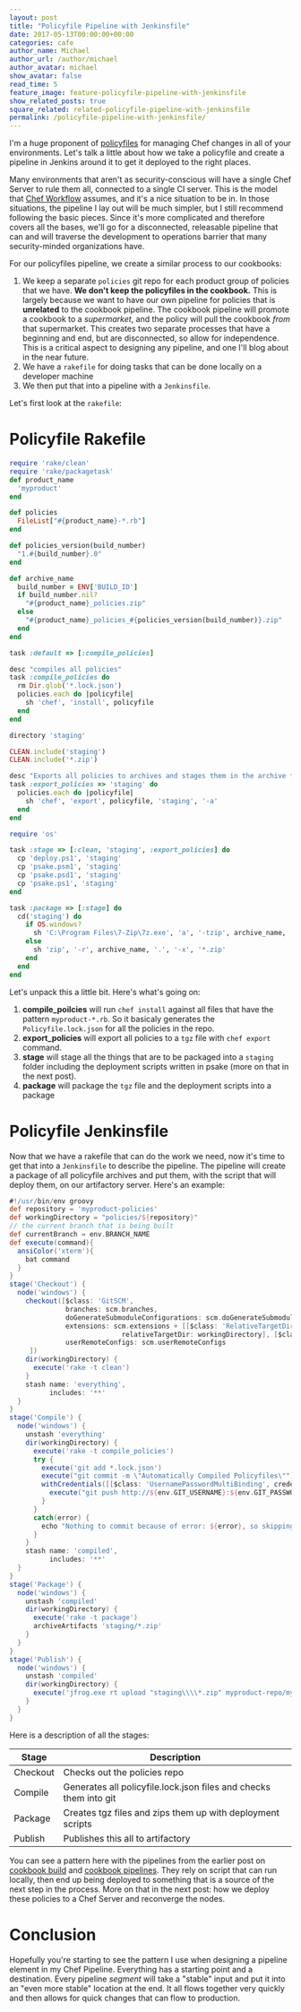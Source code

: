 ```yaml
---
layout: post
title: "Policyfile Pipeline with Jenkinsfile"
date: 2017-05-13T00:00:00+00:00
categories: cafe
author_name: Michael
author_url: /author/michael
author_avatar: michael
show_avatar: false
read_time: 5
feature_image: feature-policyfile-pipeline-with-jenkinsfile
show_related_posts: true
square_related: related-policyfile-pipeline-with-jenkinsfile
permalink: /policyfile-pipeline-with-jenkinsfile/
---
```

I'm a huge proponent of [policyfiles](/policyfiles/) for managing Chef changes in all of your environments. Let's talk a little about how we take a policyfile and create a pipeline in Jenkins around it to get it deployed to the right places.

Many environments that aren't as security-conscious will have a single Chef Server to rule them all, connected to a single CI server. This is the model that [Chef Workflow](https://docs.chef.io/workflow.html) assumes, and it's a nice situation to be in. In those situations, the pipeline I lay out will be much simpler, but I still recommend following the basic pieces. Since it's more complicated and therefore covers all the bases, we'll go for a disconnected, releasable pipeline that can and will traverse the development to operations barrier that many security-minded organizations have.

For our policyfiles pipeline, we create a similar process to our cookbooks: 

1. We keep a separate `policies` git repo for each product group of policies that we have. **We don't keep the policyfiles in the cookbook.** This is largely because we want to have our own pipeline for policies that is **unrelated** to the cookbook pipeline. The cookbook pipeline will promote a cookbook to a _supermarket_, and the policy will pull the cookbook _from_ that supermarket. This creates two separate processes that have a beginning and end, but are disconnected, so allow for independence. This is a critical aspect to designing any pipeline, and one I'll blog about in the near future.
2. We have a `rakefile` for doing tasks that can be done locally on a developer machine
3. We then put that into a pipeline with a `Jenkinsfile`. 

Let's first look at the `rakefile`:

# Policyfile Rakefile

```ruby
require 'rake/clean'
require 'rake/packagetask'
def product_name
  'myproduct'
end

def policies
  FileList["#{product_name}-*.rb"]
end

def policies_version(build_number)
  "1.#{build_number}.0"
end

def archive_name
  build_number = ENV['BUILD_ID']
  if build_number.nil?
    "#{product_name}_policies.zip"
  else
    "#{product_name}_policies_#{policies_version(build_number)}.zip"
  end
end

task :default => [:compile_policies]

desc "compiles all policies"
task :compile_policies do 
  rm Dir.glob('*.lock.json')
  policies.each do |policyfile|
    sh 'chef', 'install', policyfile
  end
end

directory 'staging'

CLEAN.include('staging')
CLEAN.include('*.zip')

desc "Exports all policies to archives and stages them in the archive folder"
task :export_policies => 'staging' do
  policies.each do |policyfile|
    sh 'chef', 'export', policyfile, 'staging', '-a'
  end
end

require 'os'

task :stage => [:clean, 'staging', :export_policies] do
  cp 'deploy.ps1', 'staging'
  cp 'psake.psm1', 'staging'
  cp 'psake.psd1', 'staging'
  cp 'psake.ps1', 'staging'
end

task :package => [:stage] do
  cd('staging') do
    if OS.windows?
      sh 'C:\Program Files\7-Zip\7z.exe', 'a', '-tzip', archive_name, '*.*', '-x!*.zip'
    else
      sh 'zip', '-r', archive_name, '.', '-x', '*.zip'
    end
  end
end
```

Let's unpack this a little bit. Here's what's going on:

1. **compile_poilcies** will run `chef install` against all files that have the pattern `myproduct-*.rb`. So it basicaly generates the `Policyfile.lock.json` for all the policies in the repo.
2. **export_policies** will export all policies to a `tgz` file with `chef export` command.
3. **stage** will stage all the things that are to be packaged into a `staging` folder including the deployment scripts written in psake (more on that in the next post).
4. **package** will package the `tgz` file and the deployment scripts into a package

# Policyfile Jenkinsfile

Now that we have a rakefile that can do the work we need, now it's time to get that into a `Jenkinsfile` to describe the pipeline. The pipeline will create a package of all policyfile archives and put them, with the script that will deploy them, on our artifactory server. Here's an example:

```groovy
#!/usr/bin/env groovy
def repository = 'myproduct-policies'
def workingDirectory = "policies/${repository}"
// the current branch that is being built
def currentBranch = env.BRANCH_NAME
def execute(command){
  ansiColor('xterm'){
    bat command
  }
}
stage('Checkout') {
  node('windows') {
    checkout([$class: 'GitSCM',
              branches: scm.branches,
              doGenerateSubmoduleConfigurations: scm.doGenerateSubmoduleConfigurations,
              extensions: scm.extensions + [[$class: 'RelativeTargetDirectory',
                            relativeTargetDir: workingDirectory], [$class: 'LocalBranch', localBranch: currentBranch]],
              userRemoteConfigs: scm.userRemoteConfigs
     ])
    dir(workingDirectory) {
      execute('rake -t clean')
    }
    stash name: 'everything',
          includes: '**'
  }
}
stage('Compile') {
  node('windows') {
    unstash 'everything'
    dir(workingDirectory) {
      execute('rake -t compile_policies')
      try {
        execute('git add *.lock.json')
        execute("git commit -m \"Automatically Compiled Policyfiles\"")
        withCredentials([[$class: 'UsernamePasswordMultiBinding', credentialsId: 'abcYOUR_GUID_HERE123', usernameVariable: 'GIT_USERNAME', passwordVariable: 'GIT_PASSWORD']]) {
          execute("git push http://${env.GIT_USERNAME}:${env.GIT_PASSWORD}@almgit.ncr.com/scm/chef/${repository}.git ${currentBranch}")
        }
      }
      catch(error) {
        echo "Nothing to commit because of error: ${error}, so skipping pushing"
      }
    }
    stash name: 'compiled',
          includes: '**'
  }
}
stage('Package') {
  node('windows') {
    unstash 'compiled'
    dir(workingDirectory) {
      execute('rake -t package')
      archiveArtifacts 'staging/*.zip'
    }
  }
}
stage('Publish') {
  node('windows') {
    unstash 'compiled'
    dir(workingDirectory) {
      execute('jfrog.exe rt upload "staging\\\\*.zip" myproduct-repo/myproduct-policies/')
    }
  }
}

```

Here is a description of all the stages:


| Stage    | Description                                                       |
|----------|-------------------------------------------------------------------|
| Checkout | Checks out the policies repo                                      |
| Compile  | Generates all policyfile.lock.json files and checks them into git |
| Package  | Creates tgz files and zips them up with deployment scripts        |
| Publish  | Publishes this all to artifactory                                 |

You can see a pattern here with the pipelines from the earlier post on [cookbook build](/cookbook-development-with-rakefile/) and [cookbook pipelines](/cookbook-pipeline-with-jenkinsfile/). They rely on script that can run locally, then end up being deployed to something that is a source of the next step in the process. More on that in the next post: how we deploy these policies to a Chef Server and reconverge the nodes.

# Conclusion

Hopefully you're starting to see the pattern I use when designing a pipeline element in my Chef Pipeline. Everything has a starting point and a destination. Every pipeline _segment_ will take a "stable" input and put it into an "even more stable" location at the end. It all flows together very quickly and then allows for quick changes that can flow to production.
